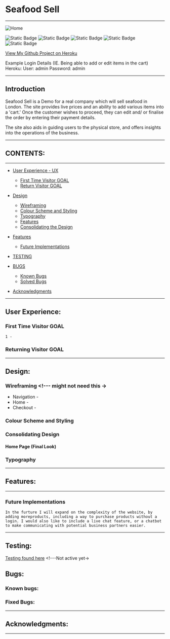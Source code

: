 # Seafood Sell
 ---
 ![Home](assets/readme_img/)

 ![Static Badge](https://img.shields.io/badge/Web%20-%20HTML5-orange) ![Static Badge](https://img.shields.io/badge/CSS-blue) ![Static Badge](https://img.shields.io/badge/JavaScript-f7df1e) ![Static Badge](https://img.shields.io/badge/Python-ffde57) ![Static Badge](https://img.shields.io/badge/Django-092E20)

[View My Github Project on Heroku]()

Example Login Details (IE. Being able to add or edit items in the cart) Heroku:
    User: admin
    Password: admin

 ---
 ## Introduction
 Seafood Sell is a Demo for a real company which will sell seafood in London. The site provides live prices and an ability to add various items into a 'cart.' Once the customer wishes to proceed, they can edit and/ or finalise the order by entering their payment details.

 The site also aids in guiding users to the physical store, and offers insights into the operations of the business.

 ---
 ## CONTENTS:
 ---

* [User Experience - UX](#user-experience) 
    * [First Time Visitor GOAL](#first-time-visitor-goal)
    * [Return Visitor GOAL](#returning-visitor-goal)

* [Design](#design)
    * [Wireframing](#wireframing)
    * [Colour Scheme and Styling](#colour-scheme-and-styling) 
    * [Typography](#typography)
    * [Features](#features)
    * [Consolidating the Design](#consolidating-design)

* [Features](#features)
    * [Future Implementations](#future-implementations)

* [TESTING](#testing)

* [BUGS](#bugs)
  * [Known Bugs](#known-bugs)
  * [Solved Bugs](#solved-bugs)

* [Acknowledgments](#acknowledgments)

---
## User Experience:

### First Time Visitor GOAL

    1 - 

### Returning Visitor GOAL

---
## Design:

### Wireframing <!--- might not need this ->

* Navigation -
* Home -
* Checkout -

### Colour Scheme and Styling

### Consolidating Design

#### Home Page (Final Look)

### Typography

---
## Features:
---

### Future Implementations
    In the furture I will expand on the complexity of the website, by adding moreproducts, including a way to purchase products without a login. I would also like to include a live chat feature, or a chatbot to make communicating with potential business partners easier.

---
## Testing:
[Testing found here](TESTING.md) <!---Not active yet->

## Bugs:

### Known bugs:

### Fixed Bugs:
---
##  Acknowledgments:
---
